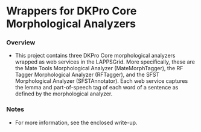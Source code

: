 # Wrappers for DKPro Core Morphological Analyzers

### Overview ###
- This project contains three DKPro Core morphological analyzers wrapped as web services in the LAPPSGrid. More specifically, these are the Mate Tools Morphological Analyzer (MateMorphTagger), the RF Tagger Morphological Analyzer (RFTagger), and the SFST Morphological Analyzer (SFSTAnnotator). Each web service captures the lemma and part-of-speech tag of each word of a sentence as defined by the morphological analyzer.

### Notes ###
- For more information, see the enclosed write-up.
